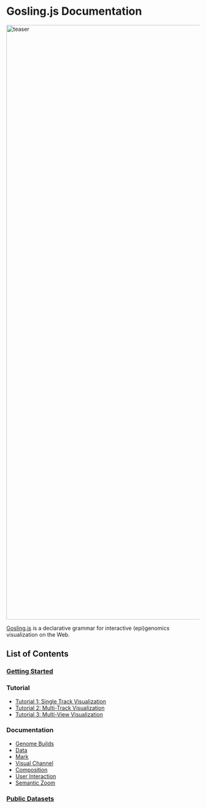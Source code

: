 # Gosling.js Documentation

<img width="1549" alt="teaser" src="https://user-images.githubusercontent.com/9922882/109850598-ae4cd280-7c20-11eb-931b-985a763864e8.png">

[Gosling.js](https://github.com/gosling-lang/gosling.js) is a declarative grammar for interactive (epi)genomics visualization on the Web.

## List of Contents

### [Getting Started](https://github.com/gosling-lang/gosling-docs/blob/master/Getting-Started.md)
### Tutorial
* [Tutorial 1: Single Track Visualization](https://github.com/gosling-lang/gosling-docs/blob/master/tutorials/Tutorial.md)
* [Tutorial 2: Multi-Track Visualization](https://github.com/gosling-lang/gosling-docs/blob/master/tutorials/Tutorial_multi_tracks.md)
* [Tutorial 3: Multi-View Visualization](https://github.com/gosling-lang/gosling-docs/blob/master/tutorials/Tutorial_multi_views.md)
### Documentation
* [Genome Builds](https://github.com/gosling-lang/gosling-docs/blob/master/docs/Genome-Builds.md)
* [Data](https://github.com/gosling-lang/gosling-docs/blob/master/docs/Data.md)
* [Mark](https://github.com/gosling-lang/gosling-docs/blob/master/docs/Mark.md)
* [Visual Channel](https://github.com/gosling-lang/gosling-docs/blob/master/docs/Visual-Channel.md)
* [Composition](https://github.com/gosling-lang/gosling-docs/blob/master/docs/Composition.md)
* [User Interaction](https://github.com/gosling-lang/gosling-docs/blob/master/docs/User-Interaction.md)
* [Semantic Zoom](https://github.com/gosling-lang/gosling-docs/blob/master/docs/Semantic-Zoom.md)
### [Public Datasets](https://github.com/gosling-lang/gosling-docs/blob/master/Public-Datasets.md)

